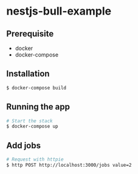 # nestjs-bull-example

## Prerequisite
  * docker
  * docker-compose
  
## Installation

```bash
$ docker-compose build
```

## Running the app

```bash
# Start the stack
$ docker-compose up

```

## Add jobs

```bash
# Request with httpie
$ http POST http://localhost:3000/jobs value=2
```
